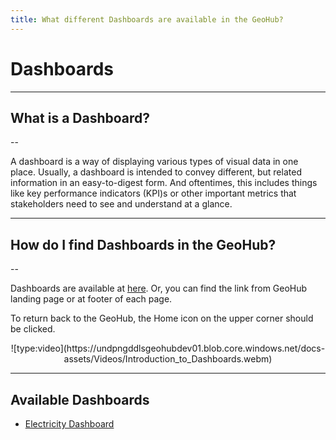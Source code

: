 ```yaml
---
title: What different Dashboards are available in the GeoHub?
---
```


# Dashboards

---

## What is a Dashboard?

--

A dashboard is a way of displaying various types of visual data in one place. Usually, a dashboard is intended to convey different, but related information in an easy-to-digest form. And oftentimes, this includes things like key performance indicators (KPI)s or other important metrics that stakeholders need to see and understand at a glance.

---

## How do I find Dashboards in the GeoHub?

--

Dashboards are available at [here](https://dev.undpgeohub.org/dashboards). Or, you can find the link from GeoHub landing page or at footer of each page.

To return back to the GeoHub, the Home icon on the upper corner should be clicked.

<hidden>

<center> ![type:video](https://undpngddlsgeohubdev01.blob.core.windows.net/docs-assets/Videos/Introduction_to_Dashboards.webm)</center>

</hidden>

---

## Available Dashboards

- [Electricity Dashboard](https://dev.undpgeohub.org/dashboards/electricity)
